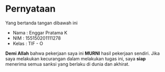 # Pernyataan

Yang bertanda tangan dibawah ini

* Nama : Enggar Pratama K
* NIM : 155150201111278
* Kelas : TIF - O
  
**Demi Allah** bahwa pekerjaan saya ini **MURNI** hasil pekerjaan sendiri. Jika saya melakukan kecurangan dalam melakukan tugas ini, saya **siap** menerima semua sanksi yang berlaku di dunia dan akhirat.
